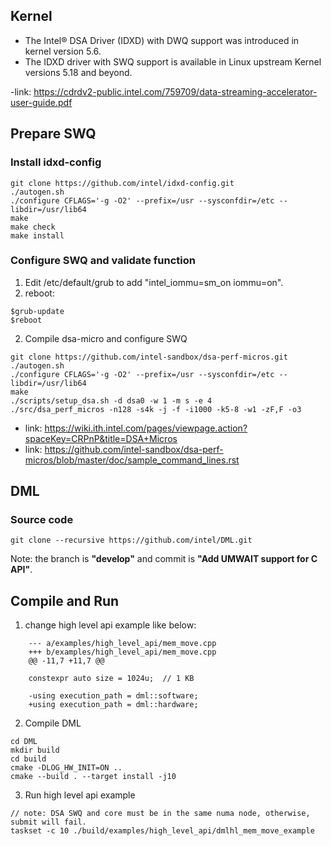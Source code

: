 ## Kernel
- The Intel® DSA Driver (IDXD) with DWQ
support was introduced in kernel version 5.6.
- The IDXD driver with SWQ support is available in Linux
upstream Kernel versions 5.18 and beyond.

-link: https://cdrdv2-public.intel.com/759709/data-streaming-accelerator-user-guide.pdf

## Prepare SWQ
### Install idxd-config
```
git clone https://github.com/intel/idxd-config.git
./autogen.sh
./configure CFLAGS='-g -O2' --prefix=/usr --sysconfdir=/etc --libdir=/usr/lib64
make
make check
make install
```

### Configure SWQ and validate function
1. Edit /etc/default/grub to add "intel_iommu=sm_on iommu=on".
2. reboot:
```
$grub-update
$reboot
```
2. Compile dsa-micro and configure SWQ
```
git clone https://github.com/intel-sandbox/dsa-perf-micros.git
./autogen.sh
./configure CFLAGS='-g -O2' --prefix=/usr --sysconfdir=/etc --libdir=/usr/lib64
make
./scripts/setup_dsa.sh -d dsa0 -w 1 -m s -e 4
./src/dsa_perf_micros -n128 -s4k -j -f -i1000 -k5-8 -w1 -zF,F -o3
```
- link: https://wiki.ith.intel.com/pages/viewpage.action?spaceKey=CRPnP&title=DSA+Micros
- link: https://github.com/intel-sandbox/dsa-perf-micros/blob/master/doc/sample_command_lines.rst

## DML

### Source code
```
git clone --recursive https://github.com/intel/DML.git
```
Note: the branch is **"develop"** and commit is **"Add UMWAIT support for C API"**.

## Compile and Run
1. change high level api example like below:
```
    --- a/examples/high_level_api/mem_move.cpp
    +++ b/examples/high_level_api/mem_move.cpp
    @@ -11,7 +11,7 @@
    
    constexpr auto size = 1024u;  // 1 KB
    
    -using execution_path = dml::software;
    +using execution_path = dml::hardware;
```
2. Compile DML
```
cd DML
mkdir build
cd build
cmake -DLOG_HW_INIT=ON ..
cmake --build . --target install -j10
```
3. Run high level api example
```
// note: DSA SWQ and core must be in the same numa node, otherwise, submit will fail.
taskset -c 10 ./build/examples/high_level_api/dmlhl_mem_move_example
```
